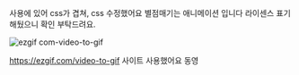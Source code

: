 사용에 있어 css가 겹쳐, css 수정했어요
별점매기는 애니메이션 입니다 라이센스 표기해뒀으니 확인 부탁드려요.



![ezgif com-video-to-gif](https://github.com/Sossoh/WebP23/assets/128332587/dfab8a96-ee65-4056-9a93-9fb421c9a6f1)


https://ezgif.com/video-to-gif 사이트 사용했어요 동영
